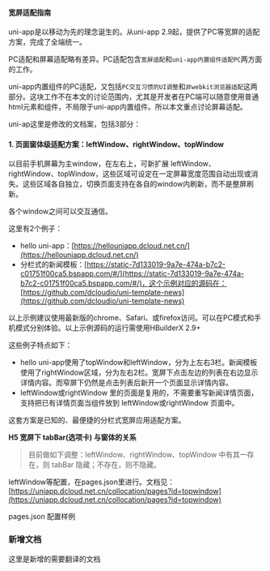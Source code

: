 #### 宽屏适配指南

uni-app是以移动为先的理念诞生的。从uni-app 2.9起，提供了PC等宽屏的适配方案，完成了全端统一。

PC适配和屏幕适配略有差异。PC适配包含`宽屏适配`和`uni-app内置组件适配PC`两方面的工作。

uni-app内置组件的PC适配，又包括`PC交互习惯的UI调整`和`非webkit浏览器适配`这两部分。这块工作不在本文的讨论范围内，尤其是开发者在PC端可以随意使用普通html元素和组件，不局限于uni-app内置组件。所以本文重点讨论屏幕适配。

uni-ap这里是修改的文档案，包括3部分：

#### 1. 页面窗体级适配方案：leftWindow、rightWindow、topWindow
以目前手机屏幕为主window，在左右上，可新扩展 leftWindow、rightWindow、topWindow，这些区域可设定在一定屏幕宽度范围自动出现或消失。这些区域各自独立，切换页面支持在各自的window内刷新，而不是整屏刷新。

各个window之间可以交互通信。

这里有2个例子：
- hello uni-app：[https://hellouniapp.dcloud.net.cn/](https://hellouniapp.dcloud.net.cn/)
- 分栏式的新闻模板：[https://static-7d133019-9a7e-474a-b7c2-c01751f00ca5.bspapp.com/#/](https://static-7d133019-9a7e-474a-b7c2-c01751f00ca5.bspapp.com/#/)，这个示例对应的源码在：[https://github.com/dcloudio/uni-template-news](https://github.com/dcloudio/uni-template-news)


以上示例建议使用最新版的chrome、Safari、或firefox访问。可以在PC模式和手机模式分别体验。以上示例源码的运行需使用HBuilderX 2.9+

这些例子特点如下：
- hello uni-app使用了topWindow和leftWindow，分为上左右3栏。新闻模板使用了rightWindow区域，分为左右2栏。宽屏下点击左边的列表在右边显示详情内容。而窄屏下仍然是点击列表后新开一个页面显示详情内容。
- leftWindow或rightWindow 里的页面是复用的，不需要重写新闻详情页面，支持把已有详情页面当组件放到 leftWindow或rightWindow 页面中。

这套方案是已知的、最便捷的分栏式宽屏应用适配方案。

__H5 宽屏下 tabBar(选项卡) 与窗体的关系__

> 目前做如下调整：leftWindow、rightWindow、topWindow 中有其一存在，则 tabBar 隐藏；不存在，则不隐藏。

leftWindow等配置，在pages.json里进行。文档见：[https://uniapp.dcloud.net.cn/collocation/pages?id=topwindow](https://uniapp.dcloud.net.cn/collocation/pages?id=topwindow)

pages.json 配置样例

### 新增文档

这里是新增的需要翻译的文档
